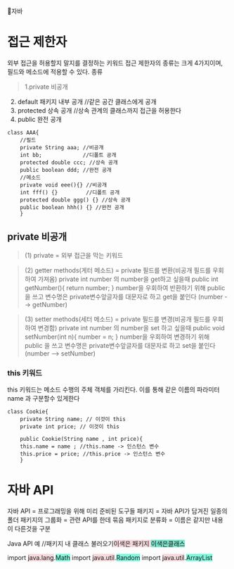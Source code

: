 📘자바

# 접근 제한자
외부 접근을 허용할지 말지를 결정하는 키워드
접근 제한자의 종류는 크게 4가지이며, 필드와 메소드에 적용할 수 있다.
종류

> 1.private 비공개
2. default 패키지 내부 공개 //같은 공간 클래스에게 공개
3. protected 상속 공개 //상속 관계의 클래스까지 접근을 허용한다
4. public 완전 공개

```
class AAA{
	//필드
	private String aaa; //비공개
    int bb;				//디폴트 공개
    protected double ccc; //상속 공개
    public boolean ddd; //완전 공개
    //메소드
    private void eee(){} //비공개
    int fff() {}		 //디폴트 공개
    protected double ggg() {} //상속 공개
    public boolean hhh() {} //완전 공개
    }
```

## private 비공개
> (1) private = 외부 접근을 막는 키워드

> (2) getter methods(게터 메소드) = private 필드를 변환(비공개 필드를 우회하여 가져옴)
private int number 의 number을 get하고 싶을때
public int getNumber(){
return number;
}
number을 우회하여 반환하기 위해 public 을 쓰고 변수명은 private변수앞글자를 대문자로 하고 get을 붙인다 (number --> getNumber)

> (3) setter methods(세터 메소드) = private 필드를 변경(비공개 필드를 우회하여 변경함)
private int number 의 number을 set 하고 싶을때
public void setNumber(int n){
number = n;
}
number을 우회하여 변경하기 위해 public 을 쓰고 변수명은 private변수앞글자를 대문자로 하고 set을 붙인다 (number --> setNumber)


### this 키워드
this 키워드는 메소드 수행의 주체 객체를 가리킨다. 이를 통해 같은 이름의 파라미터 name 과 구분할수 있게한다
```
class Cookie{
	private String name; // 이것이 this
    private int price; // 이것이 this
    
    public Cookie(String name , int price){
    this.name = name ; //this.name -> 인스턴스 변수
    this.price = price; //this.price -> 인스턴스 변수
    }
```
# 자바 API
자바 API = 프로그래밍을 위해 미리 준비된 도구들
패키지 = 자바 API가 담겨진 일종의 폴더
패키지의 그룹화 = 관련 API를 한데 묶음
패키지로 분류화 = 이름은 같지만 내용이 다른것을 구분

Java API 예
//패키지 내 클래스 불러오기<span style="background-color: rgba(242,179,188,0.5)">이색은 패키지 <span style="background-color: rgba(2,242,188,0.5)">이색은클래스</span>

import <span style="background-color: rgba(242,179,188,0.5)">java.lang</span>.<span style="background-color: rgba(2,242,188,0.5)">Math</span>
import <span style="background-color: rgba(242,179,188,0.5)">java.util</span>.<span style="background-color: rgba(2,242,188,0.5)">Random</span>
import <span style="background-color: rgba(242,179,188,0.5)">java.util</span>.<span style="background-color: rgba(2,242,188,0.5)">ArrayList</span>

